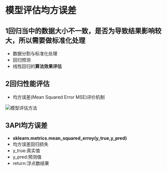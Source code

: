 ﻿# 模型评估均方误差

## 1回归当中的数据大小不一致，是否为导致结果影响较大，所以需要做标准化处理
- 数据分割与标准化处理
- 回归预测
- 线性回归的**算法效果评估**

## 2回归性能评估
- 均方误差(Mean Squared Error MSE)评价机制

![模型评估方法](https://raw.githubusercontent.com/mayu1031/CS_Notes/master/doc/%E6%9C%BA%E5%99%A8%E5%AD%A6%E4%B9%A0/%E7%BA%BF%E6%80%A7%E5%9B%9E%E5%BD%92/%E5%9B%9E%E5%BD%92%E6%80%A7%E8%83%BD%E8%AF%84%E4%BC%B0.png)

## 3API均方误差
- **sklearn.metrics.mean_squared_erroy(y_true,y_pred)**
- 均方误差回归损失
- y_true:真实值
- y_pred:预测值
- return:浮点数结果


